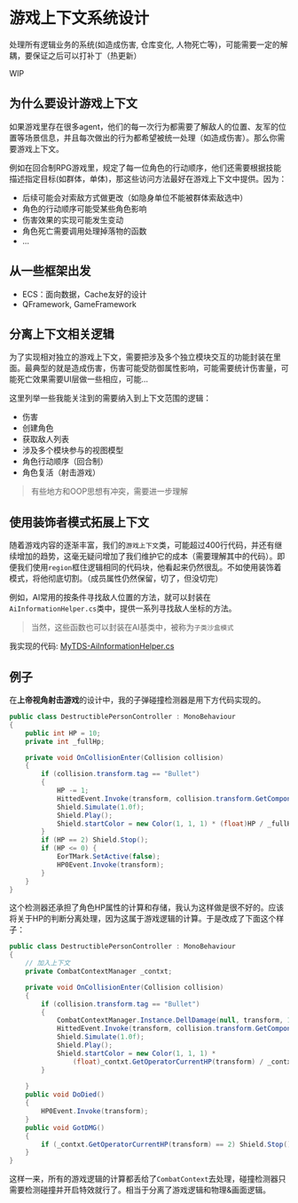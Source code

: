 # 游戏上下文系统设计

处理所有逻辑业务的系统(如造成伤害, 仓库变化, 人物死亡等)，可能需要一定的解耦，要保证之后可以打补丁（热更新）

WIP

## 为什么要设计游戏上下文

如果游戏里存在很多agent，他们的每一次行为都需要了解敌人的位置、友军的位置等场景信息，并且每次做出的行为都希望被统一处理（如造成伤害）。那么你需要游戏上下文。

例如在回合制RPG游戏里，规定了每一位角色的行动顺序，他们还需要根据技能描述指定目标(如群体，单体)，那这些访问方法最好在游戏上下文中提供。因为：
- 后续可能会对索敌方式做更改（如隐身单位不能被群体索敌选中）
- 角色的行动顺序可能受某些角色影响
- 伤害效果的实现可能发生变动
- 角色死亡需要调用处理掉落物的函数
- ...

## 从一些框架出发
- ECS：面向数据，Cache友好的设计
- QFramework, GameFramework


## 分离上下文相关逻辑

为了实现相对独立的游戏上下文，需要把涉及多个独立模块交互的功能封装在里面。最典型的就是造成伤害，伤害可能受防御属性影响，可能需要统计伤害量，可能死亡效果需要UI层做一些相应，可能...

这里列举一些我能关注到的需要纳入到上下文范围的逻辑：
- 伤害
- 创建角色
- 获取敌人列表
- 涉及多个模块参与的视图模型
- 角色行动顺序（回合制）
- 角色复活（射击游戏）

>有些地方和OOP思想有冲突，需要进一步理解

## 使用装饰者模式拓展上下文

随着游戏内容的逐渐丰富，我们的`游戏上下文`类，可能超过400行代码，并还有继续增加的趋势，这毫无疑问增加了我们维护它的成本（需要理解其中的代码）。即便我们使用`region`框住逻辑相同的代码块，他看起来仍然很乱。不如使用装饰着模式，将他彻底切割。（成员属性仍然保留，切了，但没切完）

例如，AI常用的按条件寻找敌人位置的方法，就可以封装在`AiInformationHelper.cs`类中，提供一系列寻找敌人坐标的方法。
> 当然，这些函数也可以封装在AI基类中，被称为`子类沙盒模式`

我实现的代码: [MyTDS-AiInformationHelper.cs](https://github.com/Unarimit/my-topdown-shooting-game/blob/9981b70eb553e8c827eaab56de2667d0f3f07d3c/Assets/Scripts/CombatLogic/ContextExtends/AiInformationHelper.cs)

## 例子

在**上帝视角射击游戏**的设计中，我的子弹碰撞检测器是用下方代码实现的。

``` csharp
public class DestructiblePersonController : MonoBehaviour
{
    public int HP = 10;
    private int _fullHp;

    private void OnCollisionEnter(Collision collision)
    {
        if (collision.transform.tag == "Bullet")
        {
            HP -= 1;
            HittedEvent.Invoke(transform, collision.transform.GetComponent<BulletController>().InitiatePos);
            Shield.Simulate(1.0f);
            Shield.Play();
            Shield.startColor = new Color(1, 1, 1) * (float)HP / _fullHp;
        }
        if (HP == 2) Shield.Stop();
        if (HP <= 0) {
            EorTMark.SetActive(false);
            HP0Event.Invoke(transform);
        }
    }
}
```

这个检测器还承担了角色HP属性的计算和存储，我认为这样做是很不好的。应该将关于HP的判断分离处理，因为这属于游戏逻辑的计算。于是改成了下面这个样子：

``` csharp
public class DestructiblePersonController : MonoBehaviour
{
    // 加入上下文
    private CombatContextManager _contxt;

    private void OnCollisionEnter(Collision collision)
    {
        if (collision.transform.tag == "Bullet")
        {
            CombatContextManager.Instance.DellDamage(null, transform, 1);
            HittedEvent.Invoke(transform, collision.transform.GetComponent<BulletController>().InitiatePos);
            Shield.Simulate(1.0f);
            Shield.Play();
            Shield.startColor = new Color(1, 1, 1) * 
                (float)_contxt.GetOperatorCurrentHP(transform) / _contxt.GetOperatorMaxHP(transform);
        }
        
    }
    public void DoDied()
    {
        HP0Event.Invoke(transform);
    }
    public void GotDMG()
    {
        if (_contxt.GetOperatorCurrentHP(transform) == 2) Shield.Stop();
    }
}
```

这样一来，所有的游戏逻辑的计算都丢给了`CombatContext`去处理，碰撞检测器只需要检测碰撞并开启特效就行了。相当于分离了游戏逻辑和物理&画面逻辑。
